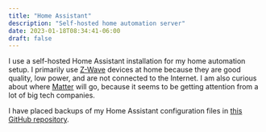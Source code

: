 ```yaml
---
title: "Home Assistant"
description: "Self-hosted home automation server"
date: 2023-01-18T08:34:41-06:00
draft: false
---
```


I use a self-hosted Home Assistant installation for my home automation setup. I primarily use [Z-Wave](https://z-wavealliance.org/) devices at home because they are good quality, low power, and are not connected to the Internet. I am also curious about where [Matter](https://csa-iot.org/all-solutions/matter/) will go, because it seems to be getting attention from a lot of big tech companies.

I have placed backups of my Home Assistant configuration files in [this GitHub repository](https://github.com/srenner/home-assistant-config).